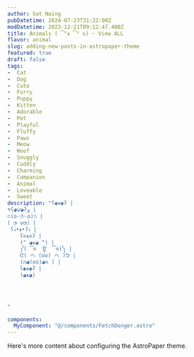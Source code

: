 ```yaml
---
author: Sat Naing
pubDatetime: 2024-07-23T31:22:00Z
modDatetime: 2023-12-21T09:12:47.400Z
title: Animals ( ͡°ᴥ ͡° ʋ) ➣ View ALL
flavor: animal
slug: adding-new-posts-in-astropaper-theme
featured: true
draft: false
tags:
-  Cat
-  Dog
-  Cute
-  Furry
-  Puppy
-  Kitten
-  Adorable
-  Pet
-  Playful
-  Fluffy
-  Paws
-  Meow
-  Woof
-  Snuggly
-  Cuddly
-  Charming
-  Companion
-  Animal
-  Loveable
-  Sweet
description: "ʕ◉ᴥ◉ʔ |
٩ʕ◕౪◕ʔو |
⊂(ο･㉨･ο)⊃ | 
( ◔ ౪◔) |
 ʕง•ᴥ•ʔง |
    ʕ⊙ᴥ⊙ʔ |
    (^ ◕ᴥ◕ ^) |
    ༼( ͡⊙  ਊ  ͡⊙)༽ |
    ᕦ( ヘ (oo) ヘ )ᕤ |
    (∩◕(oo)◕∩ ) |
    ʕ◉ᴥ◉ʔ |
    (◕ᴥ◕) 



 
"

components:
  MyComponent: "@/components/FetchDonger.astro"
---
```


<MyComponent title="Donger List" />

Here's more content about configuring the AstroPaper theme.
